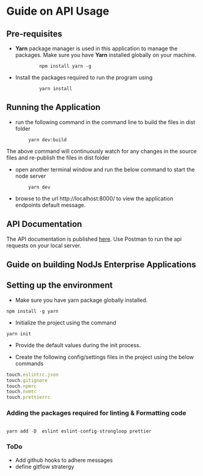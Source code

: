 # Guide on API Usage

## Pre-requisites

- **Yarn** package manager is used in this application to manage the packages. Make sure you have **Yarn** installed globally on your machine.
```
            npm install yarn -g
```
- Install the packages required to run the program using
```
            yarn install
```
## Running the Application

- run the following command in the command line to build the files in dist folder
```
        yarn dev:build
```
The above command will continuously watch for any changes in the source files and re-publish the files in dist folder

- open another terminal window and run the below command to start the node server
```
        yarn dev
```
- browse to the url http://localhost:8000/ to view the application endpoints default message.

## API Documentation

The API documentation is published [here](https://documenter.getpostman.com/view/190355/RzZDgvxo). Use Postman to run the api requests on your local server.

## Guide on building NodJs Enterprise Applications

## Setting up the environment

- Make sure you have yarn package globally installed.

`npm install -g yarn`

- Initialize the project using the command

`yarn init`

- Provide the default values during the init process.

- Create the following config/settings files in the project using the below commands

```javascript
touch.eslintrc.json
touch.gitignore
touch.npmrc
touch.nvmtc
touch.prettierrc
```

### Adding the packages required for linting & Formatting code

```javascript

yarn add -D  eslint eslint-config-strongloop prettier

```

### ToDo
- Add github hooks to adhere messages
- define gitflow stratergy

